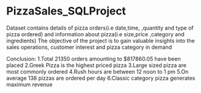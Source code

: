 # PizzaSales_SQLProject

Dataset contains details of pizza orders(i.e date,time, ,quantity and type of pizza ordered) and information about pizza(i.e size,price ,category and ingredients)
  The objective of the project is to gain valuable insights into the sales operations, customer interest and pizza category in demand
  
Conclusion:
1.Total 21350 orders amounting to $817860.05 have been placed
2.Greek Pizza is the highest priced pizza
3.Large sized pizza are most commonly ordered
4.Rush hours are between 12 noon to 1 pm
5.On average 138 pizzas are ordered per day
6.Classic category pizza  generates maximum revenue 
